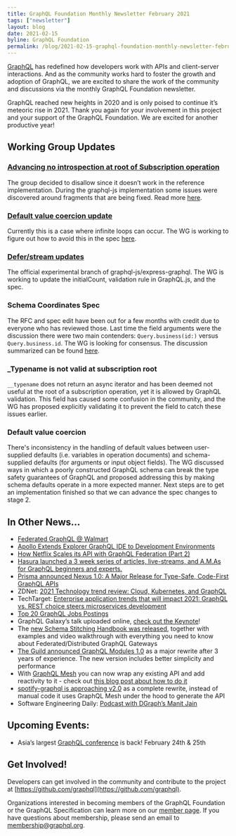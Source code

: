 ```yaml
---
title: GraphQL Foundation Monthly Newsletter February 2021
tags: ["newsletter"]
layout: blog
date: 2021-02-15
byline: GraphQL Foundation
permalink: /blog/2021-02-15-graphql-foundation-monthly-newsletter-february-2021
---
```


[GraphQL](https://graphql.org/) has redefined how developers work with APIs and client-server interactions. And as the community works hard to foster the growth and adoption of GraphQL, we are excited to share the work of the community and discussions via the monthly GraphQL Foundation newsletter.

GraphQL reached new heights in 2020 and is only poised to continue it’s meteoric rise in 2021. Thank you again for your involvement in this project and your support of the GraphQL Foundation. We are excited for another productive year!

## Working Group Updates

### [Advancing no introspection at root of Subscription operation ](https://github.com/graphql/graphql-spec/pull/776)

The group decided to disallow since it doesn’t work in the reference implementation. During the graphql-js implementation some issues were discovered around fragments that are being fixed. Read more [here](https://github.com/graphql/graphql-spec/pull/776).

### [Default value coercion update](https://github.com/graphql/graphql-spec/pull/793)

Currently this is a case where infinite loops can occur. The WG is working to figure out how to avoid this in the spec [here](https://github.com/graphql/graphql-spec/pull/793#issuecomment-738736539).

### [Defer/stream updates](https://github.com/graphql/graphql-spec/blob/main/rfcs/DeferStream.md)

The official experimental branch of graphql-js/express-graphql. The WG is working to update the initialCount, validation rule in GraphQL.js, and the spec.

### Schema Coordinates Spec

The RFC and spec edit have been out for a few months with credit due to everyone who has reviewed those. Last time the field arguments were the discussion there were two main contenders: `Query.business(id:)` versus `Query.business.id`. The WG is looking for consensus. The discussion summarized can be found [here](https://github.com/graphql/graphql-spec/pull/746#issuecomment-740914167).

### \_Typename is not valid at subscription root

`__typename` does not return an async iterator and has been deemed not useful at the root of a subscription operation, yet it is allowed by GraphQL validation. This field has caused some confusion in the community, and the WG has proposed explicitly validating it to prevent the field to catch these issues earlier.

### Default value coercion

There's inconsistency in the handling of default values between user-supplied defaults (i.e. variables in operation documents) and schema-supplied defaults (for arguments or input object fields). The WG discussed ways in which a poorly constructed GraphQL schema can break the type safety guarantees of GraphQL and proposed addressing this by making schema defaults operate in a more expected manner. Next steps are to get an implementation finished so that we can advance the spec changes to stage 2.

## In Other News...

- [Federated GraphQL @ Walmart](https://medium.com/walmartglobaltech/federated-graphql-walmart-bfc85c2553de)
- [Apollo Extends Explorer GraphQL IDE to Development Environments](https://thenewstack.io/apollo-extends-explorer-graphql-ide-to-development-environments/)
- [How Netflix Scales its API with GraphQL Federation (Part 2)](https://netflixtechblog.com/how-netflix-scales-its-api-with-graphql-federation-part-2-bbe71aaec44a)
- [Hasura launched a 3 week series of articles, live-streams, and A.M.As for GraphQL beginners and experts.](https://hasura.io/blog/graphql-january-with-hasura/)
- [Prisma announced Nexus 1.0: A Major Release for Type-Safe, Code-First GraphQL APIs](https://www.prisma.io/blog/announcing-the-release-of-nexus-schema-v1-b5eno5g08d0b)
- ZDNet: [2021 Technology trend review: Cloud, Kubernetes, and GraphQL](https://zdnet.com/article/2021-technology-trend-review-part-1-blockchain-cloud-open-source/)
- TechTarget: [Enterprise application trends that will impact 2021: GraphQL vs. REST choice steers microservices development](https://searchapparchitecture.techtarget.com/feature/Enterprise-application-trends-that-will-impact)
- [Top 20 GraphQL Jobs Postings](https://www.dice.com/jobs/q-GraphQL-jobs)
- GraphQL Galaxy’s talk uploaded online, [check out the Keynote](https://youtu.be/mfg6ZJ2GGRc)!
- The [new Schema Stitching Handbook was released](https://the-guild.dev/blog/a-new-year-for-schema-stitching), together with examples and video walkthrough with everything you need to know about Federated/Distributed GraphQL Gateways
- [The Guild announced GraphQL Modules 1.0](https://the-guild.dev/blog/graphql-modules-v1) as a major rewrite after 3 years of experience. The new version includes better simplicity and performance
- With [GraphQL Mesh](https://graphql-mesh.com/) you can now wrap any existing API and add reactivity to it - check out [this blog post about how to do it](https://the-guild.dev/blog/add-reactivity-to-an-existing-source)
- [spotify-graphql is approaching v2.0](https://twitter.com/whereischarly/status/1349467930166239232?s=20) as a complete rewrite, instead of manual code it uses GraphQL Mesh under the hood to generate the API
- Software Engineering Daily: [Podcast with DGraph’s Manit Jain](https://softwareengineeringdaily.com/2021/01/19/dgraph-native-graphql-database-with-manish-jain/)

## Upcoming Events:

- Asia’s largest [GraphQL conference](https://graphql.asia/) is back! February 24th & 25th

## Get Involved!

Developers can get involved in the community and contribute to the project at [https://github.com/graphql](https://github.com/graphql).

Organizations interested in becoming members of the GraphQL Foundation or the GraphQL Specification can learn more on our [member page](/foundation/join/). If you have questions about membership, please send an email to [membership@graphql.org](mailto:membership@graphql.org).
